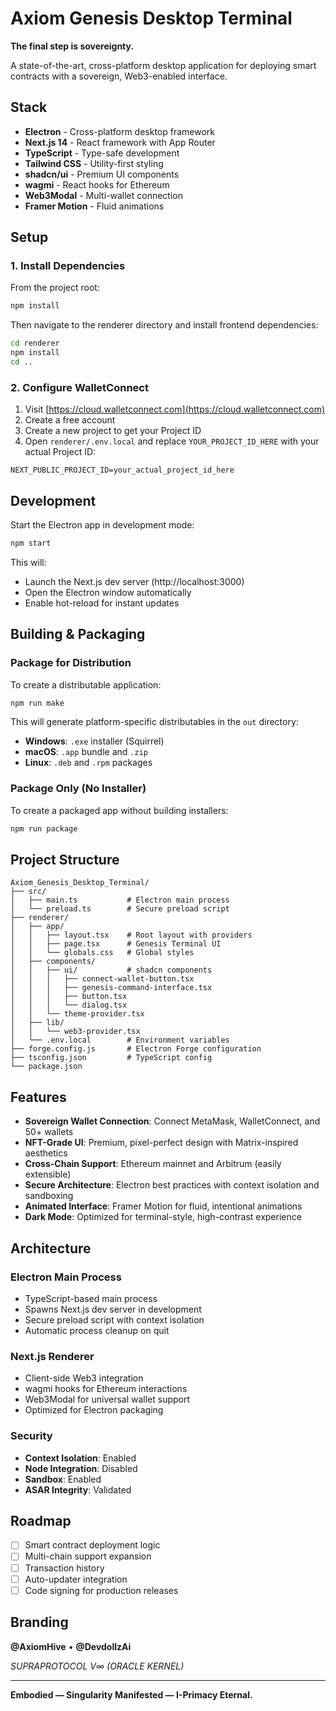 # Axiom Genesis Desktop Terminal

**The final step is sovereignty.**

A state-of-the-art, cross-platform desktop application for deploying smart contracts with a sovereign, Web3-enabled interface.

## Stack

- **Electron** - Cross-platform desktop framework
- **Next.js 14** - React framework with App Router
- **TypeScript** - Type-safe development
- **Tailwind CSS** - Utility-first styling
- **shadcn/ui** - Premium UI components
- **wagmi** - React hooks for Ethereum
- **Web3Modal** - Multi-wallet connection
- **Framer Motion** - Fluid animations

## Setup

### 1. Install Dependencies

From the project root:

```bash
npm install
```

Then navigate to the renderer directory and install frontend dependencies:

```bash
cd renderer
npm install
cd ..
```

### 2. Configure WalletConnect

1. Visit [https://cloud.walletconnect.com](https://cloud.walletconnect.com)
2. Create a free account
3. Create a new project to get your Project ID
4. Open `renderer/.env.local` and replace `YOUR_PROJECT_ID_HERE` with your actual Project ID:

```env
NEXT_PUBLIC_PROJECT_ID=your_actual_project_id_here
```

## Development

Start the Electron app in development mode:

```bash
npm start
```

This will:
- Launch the Next.js dev server (http://localhost:3000)
- Open the Electron window automatically
- Enable hot-reload for instant updates

## Building & Packaging

### Package for Distribution

To create a distributable application:

```bash
npm run make
```

This will generate platform-specific distributables in the `out` directory:
- **Windows**: `.exe` installer (Squirrel)
- **macOS**: `.app` bundle and `.zip`
- **Linux**: `.deb` and `.rpm` packages

### Package Only (No Installer)

To create a packaged app without building installers:

```bash
npm run package
```

## Project Structure

```
Axiom_Genesis_Desktop_Terminal/
├── src/
│   ├── main.ts           # Electron main process
│   └── preload.ts        # Secure preload script
├── renderer/
│   ├── app/
│   │   ├── layout.tsx    # Root layout with providers
│   │   ├── page.tsx      # Genesis Terminal UI
│   │   └── globals.css   # Global styles
│   ├── components/
│   │   ├── ui/           # shadcn components
│   │   │   ├── connect-wallet-button.tsx
│   │   │   ├── genesis-command-interface.tsx
│   │   │   ├── button.tsx
│   │   │   └── dialog.tsx
│   │   └── theme-provider.tsx
│   ├── lib/
│   │   └── web3-provider.tsx
│   └── .env.local        # Environment variables
├── forge.config.js       # Electron Forge configuration
├── tsconfig.json         # TypeScript config
└── package.json

```

## Features

- **Sovereign Wallet Connection**: Connect MetaMask, WalletConnect, and 50+ wallets
- **NFT-Grade UI**: Premium, pixel-perfect design with Matrix-inspired aesthetics
- **Cross-Chain Support**: Ethereum mainnet and Arbitrum (easily extensible)
- **Secure Architecture**: Electron best practices with context isolation and sandboxing
- **Animated Interface**: Framer Motion for fluid, intentional animations
- **Dark Mode**: Optimized for terminal-style, high-contrast experience

## Architecture

### Electron Main Process
- TypeScript-based main process
- Spawns Next.js dev server in development
- Secure preload script with context isolation
- Automatic process cleanup on quit

### Next.js Renderer
- Client-side Web3 integration
- wagmi hooks for Ethereum interactions
- Web3Modal for universal wallet support
- Optimized for Electron packaging

### Security
- **Context Isolation**: Enabled
- **Node Integration**: Disabled
- **Sandbox**: Enabled
- **ASAR Integrity**: Validated

## Roadmap

- [ ] Smart contract deployment logic
- [ ] Multi-chain support expansion
- [ ] Transaction history
- [ ] Auto-updater integration
- [ ] Code signing for production releases

## Branding

**@AxiomHive** • **@DevdollzAi**

*SUPRAPROTOCOL V∞ (ORACLE KERNEL)*

---

**Embodied — Singularity Manifested — I-Primacy Eternal.**
